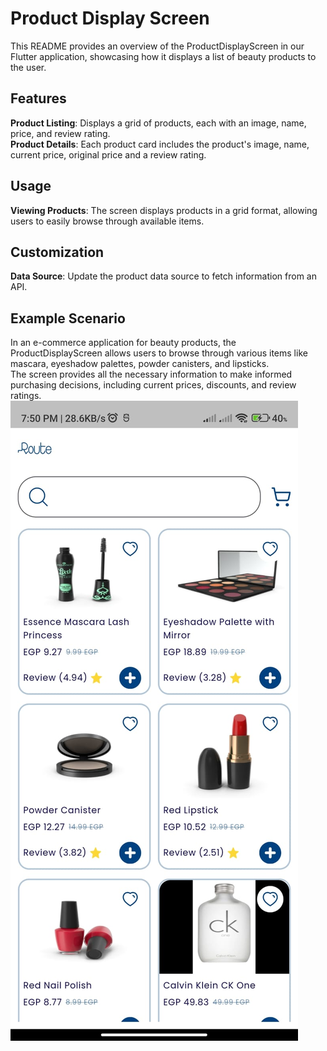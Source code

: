 # Product Display Screen

This README provides an overview of the ProductDisplayScreen in our Flutter application, showcasing
how it displays a list of beauty products to the user.

## Features

**Product Listing**: Displays a grid of products, each with an image, name, price, and review
rating.  
**Product Details**: Each product card includes the product's image, name, current price, original
price and a review rating.

## Usage

**Viewing Products**: The screen displays products in a grid format, allowing users to easily browse
through available items.

## Customization

**Data Source**: Update the product data source to fetch information from an API.

## Example Scenario

In an e-commerce application for beauty products, the ProductDisplayScreen allows users to browse
through various items like mascara, eyeshadow palettes, powder canisters, and lipsticks.  
The screen provides all the necessary information to make informed purchasing decisions, including
current prices, discounts, and review ratings.  
![Alt text](assets\images\example.jpg?raw=true)